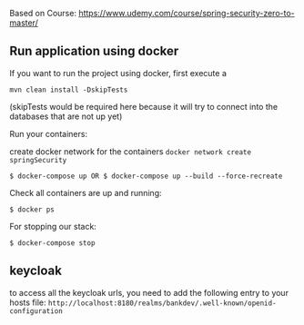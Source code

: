 Based on Course:
https://www.udemy.com/course/spring-security-zero-to-master/

## Run application using docker
If you want to run the project using docker, first execute a

`mvn clean install -DskipTests`

(skipTests would be required here because it will try to connect into the databases that are not up yet)

Run your containers:

create docker network for the containers
`docker network create springSecurity`

`$ docker-compose up OR $ docker-compose up --build --force-recreate`

Check all containers are up and running:

`$ docker ps`

For stopping our stack:

`$ docker-compose stop`

## keycloak
to access all the keycloak urls, you need to add the following entry to your hosts file:
`http://localhost:8180/realms/bankdev/.well-known/openid-configuration`
